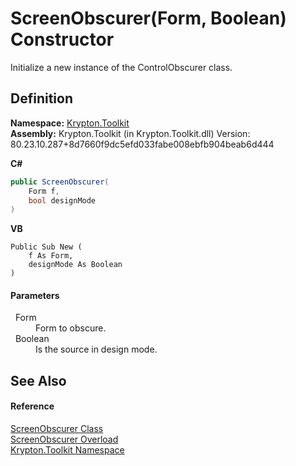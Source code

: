 # ScreenObscurer(Form, Boolean) Constructor


Initialize a new instance of the ControlObscurer class.



## Definition
**Namespace:** <a href="79d2eac2-21f4-54ff-7552-b20c33c30600.md">Krypton.Toolkit</a>  
**Assembly:** Krypton.Toolkit (in Krypton.Toolkit.dll) Version: 80.23.10.287+8d7660f9dc5efd033fabe008ebfb904beab6d444

**C#**
``` C#
public ScreenObscurer(
	Form f,
	bool designMode
)
```
**VB**
``` VB
Public Sub New ( 
	f As Form,
	designMode As Boolean
)
```



#### Parameters
<dl><dt>  Form</dt><dd>Form to obscure.</dd><dt>  Boolean</dt><dd>Is the source in design mode.</dd></dl>

## See Also


#### Reference
<a href="f5d6ea42-c5e4-29e5-dd8f-becd8e829fb4.md">ScreenObscurer Class</a>  
<a href="97e0538d-d315-d04a-5280-bfad07449b21.md">ScreenObscurer Overload</a>  
<a href="79d2eac2-21f4-54ff-7552-b20c33c30600.md">Krypton.Toolkit Namespace</a>  

